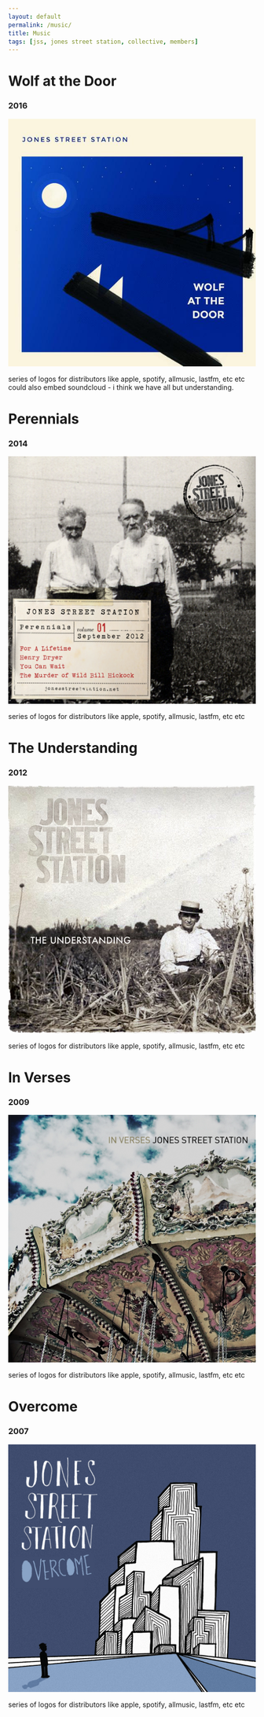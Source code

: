 ```yaml
---
layout: default
permalink: /music/
title: Music
tags: [jss, jones street station, collective, members]
---
```


# Wolf at the Door

### 2016

![Wolf](/images/wolf.jpg)

series of logos for distributors like apple, spotify, allmusic, lastfm, etc etc
could also embed soundcloud - i think we have all but understanding.  

# Perennials

### 2014 

![Perennials](/images/Perennialsv1.jpg)

series of logos for distributors like apple, spotify, allmusic, lastfm, etc etc

# The Understanding

### 2012 

![understanding](/images/theunderstanding.jpeg)

series of logos for distributors like apple, spotify, allmusic, lastfm, etc etc

# In Verses

### 2009 

![inverses](/images/inverses.jpg)

series of logos for distributors like apple, spotify, allmusic, lastfm, etc etc

# Overcome

### 2007 

![Overcome](/images/overcome.jpg)

series of logos for distributors like apple, spotify, allmusic, lastfm, etc etc
